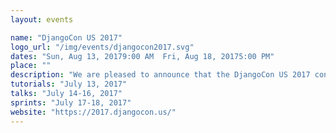 ```yaml
---
layout: events

name: "DjangoCon US 2017"
logo_url: "/img/events/djangocon2017.svg"
dates: "Sun, Aug 13, 20179:00 AM  Fri, Aug 18, 20175:00 PM"
place: ""
description: "We are pleased to announce that the DjangoCon US 2017 conference will take place in Spokane, Washington from August 13-18, 2017 at Hotel RL by Red Lion Spokane at the Park:"
tutorials: "July 13, 2017"
talks: "July 14-16, 2017"
sprints: "July 17-18, 2017"
website: "https://2017.djangocon.us/"
---
```

